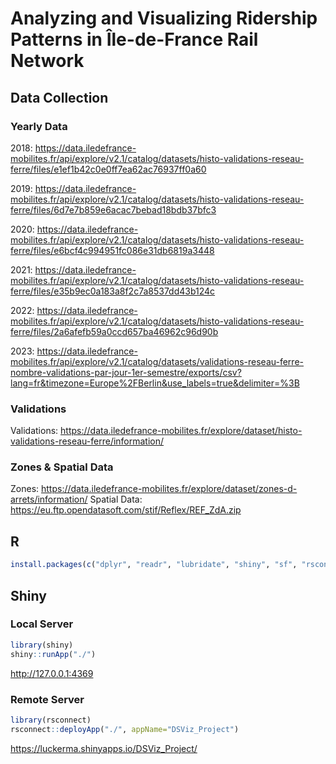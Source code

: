 # Analyzing and Visualizing Ridership Patterns in Île-de-France Rail Network

## Data Collection

### Yearly Data

2018: https://data.iledefrance-mobilites.fr/api/explore/v2.1/catalog/datasets/histo-validations-reseau-ferre/files/e1ef1b42c0e0ff7ea62ac76937ff0a60

2019: https://data.iledefrance-mobilites.fr/api/explore/v2.1/catalog/datasets/histo-validations-reseau-ferre/files/6d7e7b859e6acac7bebad18bdb37bfc3

2020: https://data.iledefrance-mobilites.fr/api/explore/v2.1/catalog/datasets/histo-validations-reseau-ferre/files/e6bcf4c994951fc086e31db6819a3448

2021: https://data.iledefrance-mobilites.fr/api/explore/v2.1/catalog/datasets/histo-validations-reseau-ferre/files/e35b9ec0a183a8f2c7a8537dd43b124c

2022: https://data.iledefrance-mobilites.fr/api/explore/v2.1/catalog/datasets/histo-validations-reseau-ferre/files/2a6afefb59a0ccd657ba46962c96d90b

2023: https://data.iledefrance-mobilites.fr/api/explore/v2.1/catalog/datasets/validations-reseau-ferre-nombre-validations-par-jour-1er-semestre/exports/csv?lang=fr&timezone=Europe%2FBerlin&use_labels=true&delimiter=%3B

### Validations

Validations: https://data.iledefrance-mobilites.fr/explore/dataset/histo-validations-reseau-ferre/information/

### Zones & Spatial Data

Zones: https://data.iledefrance-mobilites.fr/explore/dataset/zones-d-arrets/information/
Spatial Data: https://eu.ftp.opendatasoft.com/stif/Reflex/REF_ZdA.zip

## R

```R
install.packages(c("dplyr", "readr", "lubridate", "shiny", "sf", "rsconnect", "leaflet"))
```

## Shiny

### Local Server

```R
library(shiny)
shiny::runApp("./")
```

http://127.0.0.1:4369

### Remote Server

```R
library(rsconnect)
rsconnect::deployApp("./", appName="DSViz_Project")
```

https://luckerma.shinyapps.io/DSViz_Project/
